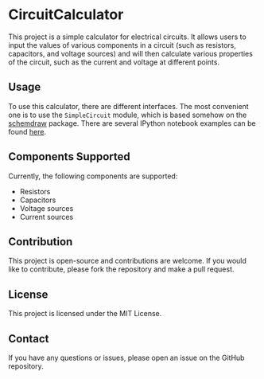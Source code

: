 # CircuitCalculator

This project is a simple calculator for electrical circuits. It allows users to input the values of various components in a circuit (such as resistors, capacitors, and voltage sources) and will then calculate various properties of the circuit, such as the current and voltage at different points.

## Usage

To use this calculator, there are different interfaces. The most convenient one is to use the `SimpleCircuit` module, which is based somehow on the [schemdraw](https://schemdraw.readthedocs.io/en/latest/) package. There are several IPython notebook examples can be found [here](examples/examples.md).

## Components Supported

Currently, the following components are supported:

- Resistors
- Capacitors
- Voltage sources
- Current sources

## Contribution

This project is open-source and contributions are welcome. If you would like to contribute, please fork the repository and make a pull request.

## License

This project is licensed under the MIT License.

## Contact

If you have any questions or issues, please open an issue on the GitHub repository.





